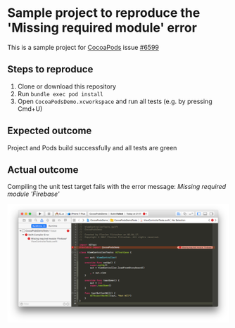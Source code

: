 # Sample project to reproduce the 'Missing required module' error
This is a sample project for [CocoaPods](https://github.com/CocoaPods/CocoaPods) issue [#6599](https://github.com/CocoaPods/CocoaPods/issues/6599)

## Steps to reproduce
1. Clone or download this repository
2. Run `bundle exec pod install`
3. Open `CocoaPodsDemo.xcworkspace` and run all tests (e.g. by pressing Cmd+U)

## Expected outcome
Project and Pods build successfully and all tests are green

## Actual outcome
Compiling the unit test target fails with the error message: _Missing required module 'Firebase'_

![screenshot of the error message](./.readme-assets/screenshot.png)